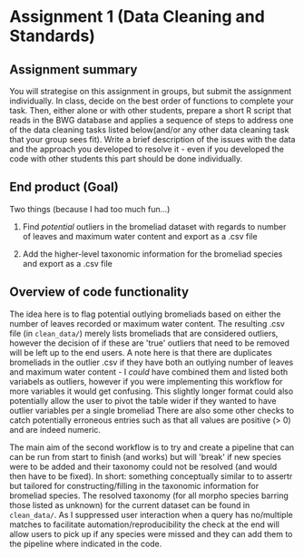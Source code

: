# Assignment 1 (Data Cleaning and Standards)

## Assignment summary 

You will strategise on this assignment in groups, but submit the assignment individually.
In class, decide on the best order of functions to complete your task.  Then, either alone
or with other students, prepare a short R script that reads in the BWG database and applies
a sequence of steps to address one of the data cleaning tasks listed below(and/or any other
data cleaning task that your group sees fit). Write a brief description of the issues with
the data and the approach you developed to resolve it - even if you developed the code with
other students this part should be done individually.

## End product (Goal)

Two things (because I had too much fun...)

1. Find *potential* outliers in the bromeliad dataset with regards to number of leaves and
maximum water content and export as a .csv file

2. Add the higher-level taxonomic information for the bromeliad species and export
as a .csv file

## Overview of code functionality

The idea here is to flag potential outlying bromeliads based on either the number of leaves
recorded or maximum water content. The resulting .csv file (in `clean_data/`) merely lists 
bromeliads that are considered outliers, however the decision of if these are 'true' outliers
that need to be removed will be left up to the end users. A note here is that there are duplicates
bromeliads in the outlier .csv if they have both an outlying number of leaves and maximum water 
content - I _could_ have combined them and listed both variabels as outliers, however if you were
implementing this workflow for more variables it would get confusing. This slightly longer format
could also potentially allow the user to pivot the table wider if they wanted to have outlier
variables per a single bromeliad There are also some other checks to catch potentially erroneous
entries such as that all values are positive (> 0) and are indeed numeric.

The main aim of the second workflow is to try and create a pipeline that can can be run from
start to finish (and works) but will 'break' if new species were to be added and their taxonomy
could not be resolved (and would then have to be fixed). In short: something conceptually
similar to to assertr but tailored for constructing/filling in the taxonomic information for
bromeliad species. The resolved taxonomy (for all morpho species barring those listed as
unknown) for the current dataset can be found in `clean_data/`. As I suppressed user interaction
when a query has no/multiple matches to facilitate automation/reproducibility the check at the 
end will allow users to pick up if any species were missed and they can add them to the pipeline
where indicated in the code.

